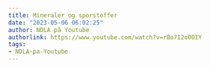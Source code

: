 ```yaml
---
title: Mineraler og sporstoffer
date: "2023-05-06 06:02:25"
author: NDLA på Youtube
authorlink: https://www.youtube.com/watch?v=rBo7I2o0OIY
tags:
- NDLA-pa-Youtube
---
```

